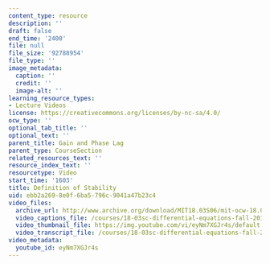 ```yaml
---
content_type: resource
description: ''
draft: false
end_time: '2400'
file: null
file_size: '92788954'
file_type: ''
image_metadata:
  caption: ''
  credit: ''
  image-alt: ''
learning_resource_types:
- Lecture Videos
license: https://creativecommons.org/licenses/by-nc-sa/4.0/
ocw_type: ''
optional_tab_title: ''
optional_text: ''
parent_title: Gain and Phase Lag
parent_type: CourseSection
related_resources_text: ''
resource_index_text: ''
resourcetype: Video
start_time: '1603'
title: Definition of Stability
uid: ebb2a269-8e0f-6ba5-796c-9041a47b23c4
video_files:
  archive_url: http://www.archive.org/download/MIT18.03S06/mit-ocw-18.03-lec12-07mar2003-220k_512kb.mp4
  video_captions_file: /courses/18-03sc-differential-equations-fall-2011/99b7948e380e5f8d96fd0bf4ea858812_eyNm7XGJr4s.vtt
  video_thumbnail_file: https://img.youtube.com/vi/eyNm7XGJr4s/default.jpg
  video_transcript_file: /courses/18-03sc-differential-equations-fall-2011/a011ac07b1b29690ee601b8b9df8ec90_eyNm7XGJr4s.pdf
video_metadata:
  youtube_id: eyNm7XGJr4s
---
```

